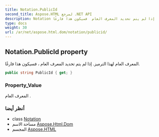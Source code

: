 ```yaml
---
title: Notation.PublicId
second_title: Aspose.HTML لمرجع .NET API
description: Notation ملكية. المعرف العام لهذا الترميز. إذا لم يتم تحديد المعرف العام  فسيكون هذا فارغًا.
type: docs
weight: 30
url: /ar/net/aspose.html.dom/notation/publicid/
---
```

## Notation.PublicId property

المعرف العام لهذا الترميز. إذا لم يتم تحديد المعرف العام ، فسيكون هذا فارغًا.

```csharp
public string PublicId { get; }
```

### Property_Value

المعرف العام .

### أنظر أيضا

* class [Notation](../)
* مساحة الاسم [Aspose.Html.Dom](../../notation/)
* المجسم [Aspose.HTML](../../../)


